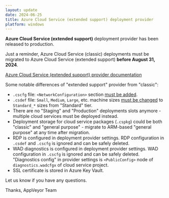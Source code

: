 ```yaml
---
layout: update
date: 2024-06-25
title: Azure Cloud Service (extended support) deployment provider
platform: windows
---
```


**Azure Cloud Service (extended support)** deployment provider has been released to production.

Just a reminder, Azure Cloud Service (classic) deployments must be migrated to Azure Cloud Service (extended support) **before August 31, 2024**.

[Azure Cloud Service (extended support) provider documentation](https://www.appveyor.com/docs/deployment/azure-cloud-service-extended-support/)

Some notable differences of "extended support" provider from "classic":

* `.cscfg` file: `<NetworkConfiguration>` section [must be added](https://learn.microsoft.com/en-ca/azure/cloud-services-extended-support/deploy-prerequisite#1-virtual-network).
* `.csdef` file: `Small`, `Medium`, `Large`, etc. machine sizes [must be changed](https://learn.microsoft.com/en-ca/azure/cloud-services-extended-support/deploy-prerequisite#1-virtual-machine-sizes) to `Standard_*` sizes from "Standard" tier.
* There are no "Staging" and "Production" deployments slots anymore - multiple cloud services must be deployed instead.
* Deployment storage for cloud service packages (`.cspkg`) could be both "classic" and "general purpose" - migrate to ARM-based "general purpose" at any time after migration.
* RDP is configured in deployment provider settings. RDP configuration in `.csdef` and `.cscfg` is ignored and can be safely deleted.
* WAD diagnostics is configured in deployment provider settings. WAD configuration in `.cscfg` is ignored and can be safely deleted. "Diagnostics config" in provider settings is `<PublicConfig>` node of `diagnostics.wadcfgx` of cloud service project.
* SSL certificate is stored in Azure Key Vault.

Let us know if you have any questions.

Thanks,
AppVeyor Team